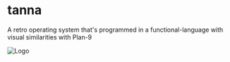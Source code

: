 # tanna
A retro operating system that's programmed in a functional-language with visual similarities with Plan-9

![Logo](https://raw.githubusercontent.com/SirObby/tanna/main/tanna_os.png)
